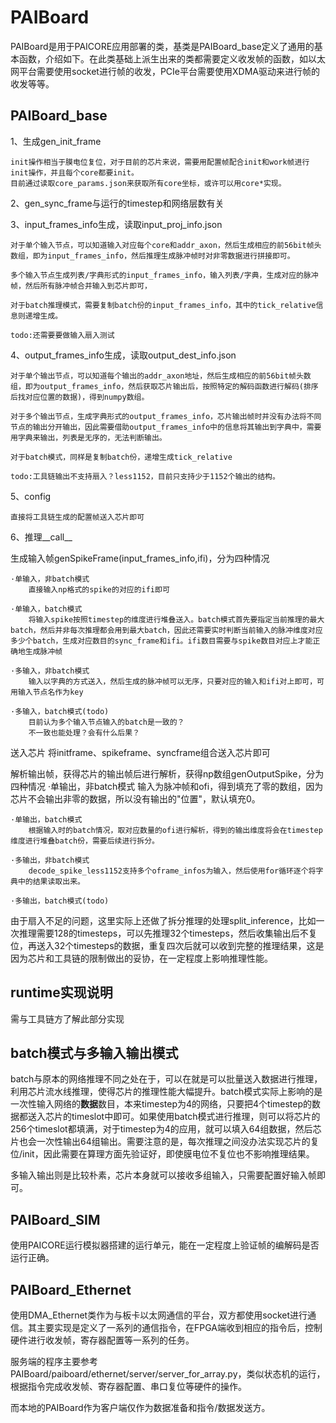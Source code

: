 # PAIBoard

PAIBoard是用于PAICORE应用部署的类，基类是PAIBoard_base定义了通用的基本函数，介绍如下。在此类基础上派生出来的类都需要定义收发帧的函数，如以太网平台需要使用socket进行帧的收发，PCIe平台需要使用XDMA驱动来进行帧的收发等等。

## PAIBoard_base

1、生成gen_init_frame

    init操作相当于膜电位复位，对于目前的芯片来说，需要用配置帧配合init和work帧进行init操作，并且每个core都要init。
    目前通过读取core_params.json来获取所有core坐标，或许可以用core*实现。

2、gen_sync_frame与运行的timestep和网络层数有关

3、input_frames_info生成，读取input_proj_info.json

    对于单个输入节点，可以知道输入对应每个core和addr_axon，然后生成相应的前56bit帧头数组，即为input_frames_info，然后推理生成脉冲帧时对非零数据进行拼接即可。

    多个输入节点生成列表/字典形式的input_frames_info，输入列表/字典，生成对应的脉冲帧，然后所有脉冲帧合并输入到芯片即可，

    对于batch推理模式，需要复制batch份的input_frames_info，其中的tick_relative信息则递增生成。

    todo:还需要要做输入扇入测试

4、output_frames_info生成，读取output_dest_info.json

    对于单个输出节点，可以知道每个输出的addr_axon地址，然后生成相应的前56bit帧头数组，即为output_frames_info，然后获取芯片输出后，按照特定的解码函数进行解码(排序后找对应位置的数据)，得到numpy数组。

    对于多个输出节点，生成字典形式的output_frames_info，芯片输出帧时并没有办法将不同节点的输出分开输出，因此需要借助output_frames_info中的信息将其输出到字典中，需要用字典来输出，列表是无序的，无法判断输出。

    对于batch模式，同样是复制batch份，递增生成tick_relative

    todo:工具链输出不支持扇入？less1152，目前只支持少于1152个输出的结构。

5、config

    直接将工具链生成的配置帧送入芯片即可

6、推理__call__

生成输入帧genSpikeFrame(input_frames_info,ifi)，分为四种情况

    ·单输入，非batch模式
        直接输入np格式的spike的对应的ifi即可

    ·单输入，batch模式
        将输入spike按照timestep的维度进行堆叠送入。batch模式首先要指定当前推理的最大batch，然后并非每次推理都会用到最大batch，因此还需要实时判断当前输入的脉冲维度对应多少个batch，生成对应数目的sync_frame和ifi。ifi数目需要与spike数目对应上才能正确地生成脉冲帧

    ·多输入，非batch模式
        输入以字典的方式送入，然后生成的脉冲帧可以无序，只要对应的输入和ifi对上即可，可用输入节点名作为key

    ·多输入，batch模式(todo)
        目前认为多个输入节点输入的batch是一致的？
        不一致也能处理？会有什么后果？

送入芯片
    将initframe、spikeframe、syncframe组合送入芯片即可

解析输出帧，获得芯片的输出帧后进行解析，获得np数组genOutputSpike，分为四种情况
    ·单输出，非batch模式
        输入为脉冲帧和ofi，得到填充了零的数组，因为芯片不会输出非零的数据，所以没有输出的"位置"，默认填充0。

    ·单输出，batch模式
        根据输入时的batch情况，取对应数量的ofi进行解析，得到的输出维度将会在timestep维度进行堆叠batch份，需要后续进行拆分。

    ·多输出，非batch模式
        decode_spike_less1152支持多个oframe_infos为输入，然后使用for循环逐个将字典中的结果读取出来。
    
    ·多输出，batch模式(todo)
            
由于扇入不足的问题，这里实际上还做了拆分推理的处理split_inference，比如一次推理需要128的timesteps，可以先推理32个timesteps，然后收集输出后不复位，再送入32个timesteps的数据，重复四次后就可以收到完整的推理结果，这是因为芯片和工具链的限制做出的妥协，在一定程度上影响推理性能。

## runtime实现说明

需与工具链方了解此部分实现

## batch模式与多输入输出模式

batch与原本的网络推理不同之处在于，可以在就是可以批量送入数据进行推理，利用芯片流水线推理，使得芯片的推理性能大幅提升。batch模式实际上影响的是一次性输入网络的**数据**数目，本来timestep为4的网络，只要把4个timestep的数据都送入芯片的timeslot中即可。如果使用batch模式进行推理，则可以将芯片的256个timeslot都填满，对于timestep为4的应用，就可以填入64组数据，然后芯片也会一次性输出64组输出。需要注意的是，每次推理之间没办法实现芯片的复位/init，因此需要在算理方面先验证好，即使膜电位不复位也不影响推理结果。

多输入输出则是比较朴素，芯片本身就可以接收多组输入，只需要配置好输入帧即可。

## PAIBoard_SIM

使用PAICORE运行模拟器搭建的运行单元，能在一定程度上验证帧的编解码是否运行正确。

## PAIBoard_Ethernet

使用DMA_Ethernet类作为与板卡以太网通信的平台，双方都使用socket进行通信。其主要实现是定义了一系列的通信指令，在FPGA端收到相应的指令后，控制硬件进行收发帧，寄存器配置等一系列的任务。

服务端的程序主要参考PAIBoard/paiboard/ethernet/server/server_for_array.py，类似状态机的运行，根据指令完成收发帧、寄存器配置、串口复位等硬件的操作。

而本地的PAIBoard作为客户端仅作为数据准备和指令/数据发送方。
